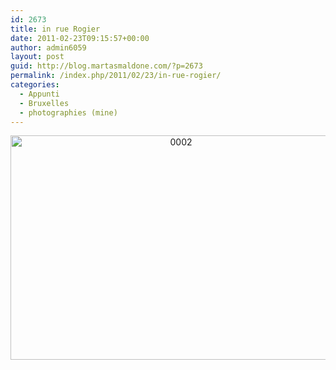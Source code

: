 ```yaml
---
id: 2673
title: in rue Rogier
date: 2011-02-23T09:15:57+00:00
author: admin6059
layout: post
guid: http://blog.martasmaldone.com/?p=2673
permalink: /index.php/2011/02/23/in-rue-rogier/
categories:
  - Appunti
  - Bruxelles
  - photographies (mine)
---
```

<p style="text-align: center;">
  <img class="aligncenter wp-image-3558" src="http://blog.martasmaldone.eu/wp-content/uploads/2011/02/0002.jpg" alt="0002" width="530" height="359" srcset="http://blog.martasmaldone.eu/wp-content/uploads/2011/02/0002.jpg 897w, http://blog.martasmaldone.eu/wp-content/uploads/2011/02/0002-300x203.jpg 300w, http://blog.martasmaldone.eu/wp-content/uploads/2011/02/0002-768x521.jpg 768w" sizes="(max-width: 530px) 100vw, 530px" />
</p>
